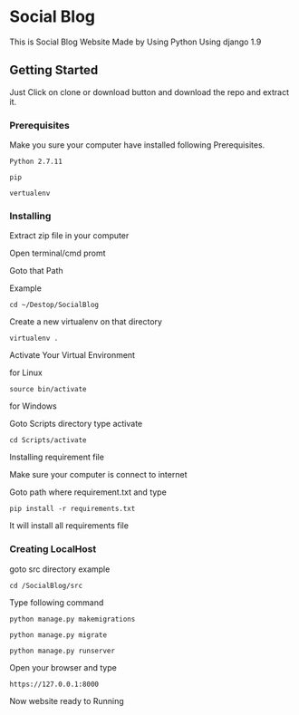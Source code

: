 # Social Blog
This is Social Blog Website Made by Using Python Using django 1.9


## Getting Started

Just Click on clone or download button and download the repo and extract it.

### Prerequisites

Make you sure your computer have installed following Prerequisites.

```
Python 2.7.11

pip

vertualenv

```

### Installing

Extract zip file in your computer

Open terminal/cmd promt

Goto that Path

Example

```
cd ~/Destop/SocialBlog
```
Create a new virtualenv on that directory

```
virtualenv .
```

Activate Your Virtual Environment

for Linux
```
source bin/activate
```
for Windows

Goto Scripts directory type activate

```
cd Scripts/activate
```
Installing requirement file

Make sure your computer is connect to internet

Goto path where requirement.txt and type

```
pip install -r requirements.txt
```
It will install all requirements file 

### Creating LocalHost

goto src directory example

```
cd /SocialBlog/src
```
Type following command  
```
python manage.py makemigrations

python manage.py migrate

python manage.py runserver
```

Open your browser and type

```
https://127.0.0.1:8000
```
Now website ready to Running
